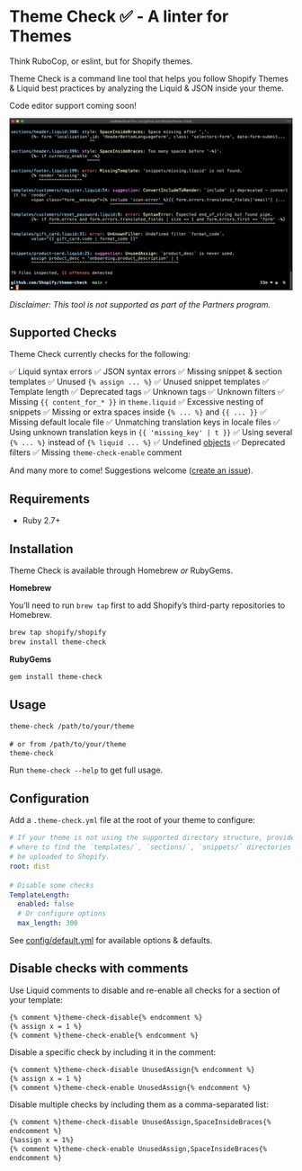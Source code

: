 # Theme Check ✅ - A linter for Themes

Think RuboCop, or eslint, but for Shopify themes.

Theme Check is a command line tool that helps you follow Shopify Themes & Liquid best practices by analyzing the Liquid & JSON inside your theme.

Code editor support coming soon!

![](docs/preview.png)

_Disclaimer: This tool is not supported as part of the Partners program._

## Supported Checks

Theme Check currently checks for the following:

✅ Liquid syntax errors
✅ JSON syntax errors
✅ Missing snippet & section templates
✅ Unused `{% assign ... %}`
✅ Unused snippet templates
✅ Template length
✅ Deprecated tags
✅ Unknown tags
✅ Unknown filters
✅ Missing `{{ content_for_* }}` in `theme.liquid`
✅ Excessive nesting of snippets
✅ Missing or extra spaces inside `{% ... %}` and `{{ ... }}`
✅ Missing default locale file
✅ Unmatching translation keys in locale files
✅ Using unknown translation keys in `{{ 'missing_key' | t }}`
✅ Using several `{% ... %}` instead of `{% liquid ... %}`
✅ Undefined [objects](https://shopify.dev/docs/themes/liquid/reference/objects)
✅ Deprecated filters
✅ Missing `theme-check-enable` comment

And many more to come! Suggestions welcome ([create an issue](https://github.com/Shopify/theme-check/issues)).

## Requirements

- Ruby 2.7+

## Installation

Theme Check is available through Homebrew _or_ RubyGems.

**Homebrew**

You’ll need to run `brew tap` first to add Shopify’s third-party repositories to Homebrew.

```sh
brew tap shopify/shopify
brew install theme-check
```

**RubyGems**

```sh
gem install theme-check
```

## Usage

```
theme-check /path/to/your/theme

# or from /path/to/your/theme
theme-check
```

Run `theme-check --help` to get full usage.

## Configuration

Add a `.theme-check.yml` file at the root of your theme to configure:

```yaml
# If your theme is not using the supported directory structure, provide the root path
# where to find the `templates/`, `sections/`, `snippets/` directories as they would
# be uploaded to Shopify.
root: dist

# Disable some checks
TemplateLength:
  enabled: false
  # Or configure options
  max_length: 300
```

See [config/default.yml](config/default.yml) for available options & defaults.

## Disable checks with comments

Use Liquid comments to disable and re-enable all checks for a section of your template:

```liquid
{% comment %}theme-check-disable{% endcomment %}
{% assign x = 1 %}
{% comment %}theme-check-enable{% endcomment %}
```

Disable a specific check by including it in the comment:

```liquid
{% comment %}theme-check-disable UnusedAssign{% endcomment %}
{% assign x = 1 %}
{% comment %}theme-check-enable UnusedAssign{% endcomment %}
```

Disable multiple checks by including them as a comma-separated list:

```liquid
{% comment %}theme-check-disable UnusedAssign,SpaceInsideBraces{% endcomment %}
{%assign x = 1%}
{% comment %}theme-check-enable UnusedAssign,SpaceInsideBraces{% endcomment %}
```
